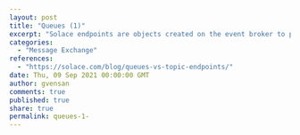 ```yaml
---
layout: post
title: "Queues (1)"
excerpt: "Solace endpoints are objects created on the event broker to persist messages. There are two types of endpoints: queue endpoints (usually just called queues) and topic endpoints."
categories:
  - "Message Exchange"
references:
  - "https://solace.com/blog/queues-vs-topic-endpoints/"
date: Thu, 09 Sep 2021 00:00:00 GMT
author: gvensan
comments: true
published: true
share: true
permalink: queues-1-
---
```

